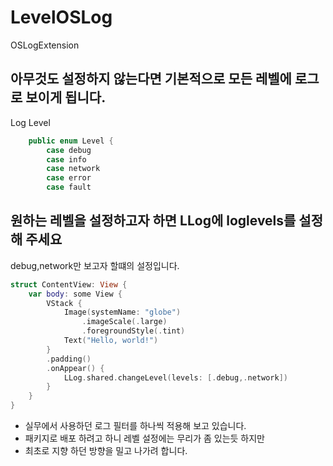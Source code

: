 # LevelOSLog
OSLogExtension


## 아무것도 설정하지 않는다면 기본적으로 모든 레벨에 로그로 보이게 됩니다. 

Log Level 
```Swift
    public enum Level {
        case debug
        case info
        case network
        case error
        case fault
```

## 원하는 레벨을 설정하고자 하면 LLog에 loglevels를 설정해 주세요
debug,network만 보고자 할떄의 설정입니다. 
```Swift
struct ContentView: View {
    var body: some View {
        VStack {
            Image(systemName: "globe")
                .imageScale(.large)
                .foregroundStyle(.tint)
            Text("Hello, world!")
        }
        .padding()
        .onAppear() {
            LLog.shared.changeLevel(levels: [.debug,.network])
        }
    }
}
```


- 실무에서 사용하던 로그 필터를 하나씩 적용해 보고 있습니다.    
- 패키지로 배포 하려고 하니 레벨 설정에는 무리가 좀 있는듯 하지만     
- 최초로 지향 하던 방향을 밀고 나가려 합니다.  






